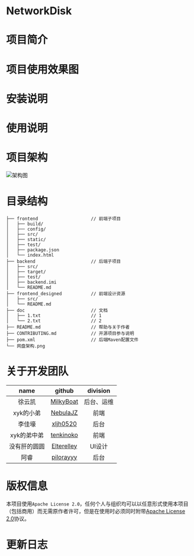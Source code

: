 # NetworkDisk

<!-- ## 目录
+ 项目简介
+ 项目使用效果图
+ 安装说明
+ 使用说明
+ 项目架构
+ 目录结构
+ 关于开发团队
+ 版权信息
+ 更新日志 -->

# 项目简介

# 项目使用效果图

# 安装说明

# 使用说明

# 项目架构
![架构图](https://raw.githubusercontent.com/MilkyBoat/NetDisk/master/网盘框架(暂定).png)

# 目录结构
```
├── frontend					// 前端子项目
│   ├── build/
│   ├── config/
│   ├── src/
│   ├── static/
│   ├── test/
│   ├── package.json
│   └── index.html
├── backend						// 后端子项目
│   ├── src/
│   ├── target/
│   ├── test/
│   ├── backend.imi
│   └── README.md
├── frontend_designed			// 前端设计资源
│   ├── src/
│   └── README.md
├── doc							// 文档
│   ├── 1.txt					// 1
│   └── 2.txt					// 2
├── README.md					// 帮助与关于作者
├── CONTRIBUTING.md				// 开源项目参与说明
├── pom.xml						// 后端Maven配置文件
└── 网盘架构.png
```

# 关于开发团队

|     name     |                   github                    |  division  |
| :----------: | :-----------------------------------------: | :--------: |
|    徐云凯    | [MilkyBoat](https://github.com/MilkyBoat/)  | 后台、运维 |
|  xyk的小弟   |  [NebulaJZ](https://github.com/NebulaJZ/)   |    前端    |
|    李佳壕    |  [xljh0520](https://github.com/xljh0520/)   |    后台    |
| xyk的弟中弟  | [tenkinoko](https://github.com/tenkinoko/)  |    前端    |
| 没有肝的圆圆 | [Elterelley](https://github.com/Elterelley) |   UI设计   |
|     阿睿     |  [pilorayyy](https://github.com/pilorayyy)  |    后台    |

# 版权信息
本项目使用`Apache License 2.0`，任何个人与组织均可以以任意形式使用本项目（包括商用）而无需原作者许可，但是在使用时必须同时附带[Apache License 2.0](https://raw.githubusercontent.com/MilkyBoat/NetDisk/master/LICENSE)协议。

# 更新日志


